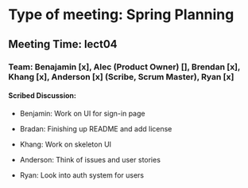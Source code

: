 # Type of meeting: Spring Planning

## Meeting Time: lect04

### Team: Benajamin [x], Alec (Product Owner) [], Brendan [x], Khang [x], Anderson [x] (Scribe, Scrum Master), Ryan [x]

#### Scribed Discussion:

- Benjamin: Work on UI for sign-in page

- Bradan: Finishing up README and add license

- Khang: Work on skeleton UI

- Anderson: Think of issues and user stories

- Ryan: Look into auth system for users

